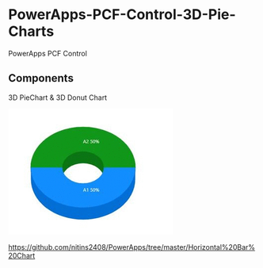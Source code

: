 # PowerApps-PCF-Control-3D-Pie-Charts
PowerApps PCF Control 

 
 
## Components

3D PieChart & 3D Donut Chart

![3D Pie & Donut Chart](https://github.com/nitins2408/PowerApps-PCF-Control/blob/master/3D_piechart.gif)


https://github.com/nitins2408/PowerApps/tree/master/Horizontal%20Bar%20Chart

